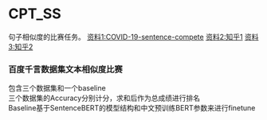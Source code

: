 # CPT_SS
句子相似度的比赛任务。
[资料1:COVID-19-sentence-compete](https://github.com/yechens/COVID-19-sentence-pair) 
[资料2:知乎1](https://www.zhihu.com/question/354129879/answer/1015466495)
[资料3:知乎2](https://www.zhihu.com/question/354129879/answer/1357885214)
### 百度千言数据集文本相似度比赛
包含三个数据集和一个baseline</br>
三个数据集的Accuracy分别计分，求和后作为总成绩进行排名</br>
Baseline基于SentenceBERT的模型结构和中文预训练BERT参数来进行finetune</br>
